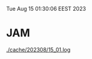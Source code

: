 Tue Aug 15 01:30:06 EEST 2023
# JAM
<a href='./cache/202308/15_01.log'>./cache/202308/15_01.log</a>

